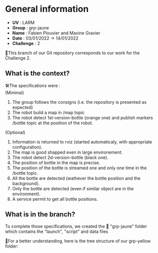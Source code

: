 # General information
- **UV** : LARM
- **Group** : grp-jaune
- **Name** : Fabien Plouvier and Maxine Gravier
- **Date** : 03/01/2022 -> 14/01/2022
- **Challenge** : 2  

📌This branch of our Git repository corresponds to our work for the Challenge 2.  
  
## What is the context?
🛠️The specifications were :  
(Minimal)  
1. The group follows the consigns (i.e. the repository is presented as expected)  
2. The robot build a map in /map topic
3. The robot detect 1st-version-bottle (orange one) and publish markers /bottle topic at the position of the robot.  

(Optional)  
1. Information is returned to rviz (started automaticaly, with appropriate configuration).  
2. The map is good shapped even in large environement.  
3. The robot detect 2d-version-bottle (black one). 
4. The position of bottle in the map is precise.  
5. The position of the bottle is streamed one and only one time in the /bottle topic.  
6. All the bottle are detected (wathever the bottle position and the background).  
7. Only the bottle are detected (even if similar object are in the environment).  
8. A service permit to get all bottle positions. 

## What is in the branch?
To complete those specifications, we created the 📂 "grp-jaune" folder which contains the "launch", "script" and data files

👀For a better understanding, here is the tree structure of our grp-yellow folder:

